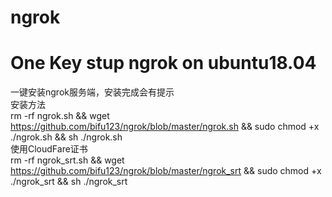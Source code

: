 # ngrok
# One Key stup ngrok on ubuntu18.04
一键安装ngrok服务端，安装完成会有提示<br>
安装方法<br>
rm -rf ngrok.sh && wget https://github.com/bifu123/ngrok/blob/master/ngrok.sh && sudo chmod +x ./ngrok.sh && sh ./ngrok.sh<br>
使用CloudFare证书<br>
rm -rf ngrok_srt.sh && wget https://github.com/bifu123/ngrok/blob/master/ngrok_srt && sudo chmod +x ./ngrok_srt && sh ./ngrok_srt<br>
